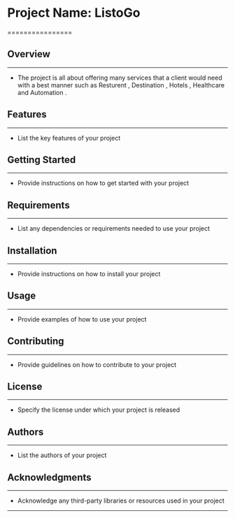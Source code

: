 # Project Name: ListoGo
================

## Overview
------------

* The project is all about offering many services that a client would need with a best manner such as Resturent , Destination , Hotels , Healthcare and Automation .

## Features
------------

* List the key features of your project

## Getting Started
-----------------

* Provide instructions on how to get started with your project

## Requirements
-------------

* List any dependencies or requirements needed to use your project

## Installation
------------

* Provide instructions on how to install your project

## Usage
-----

* Provide examples of how to use your project

## Contributing
------------

* Provide guidelines on how to contribute to your project

## License
-------

* Specify the license under which your project is released

## Authors
-------

* List the authors of your project

## Acknowledgments
--------------

* Acknowledge any third-party libraries or resources used in your project
-----------------------